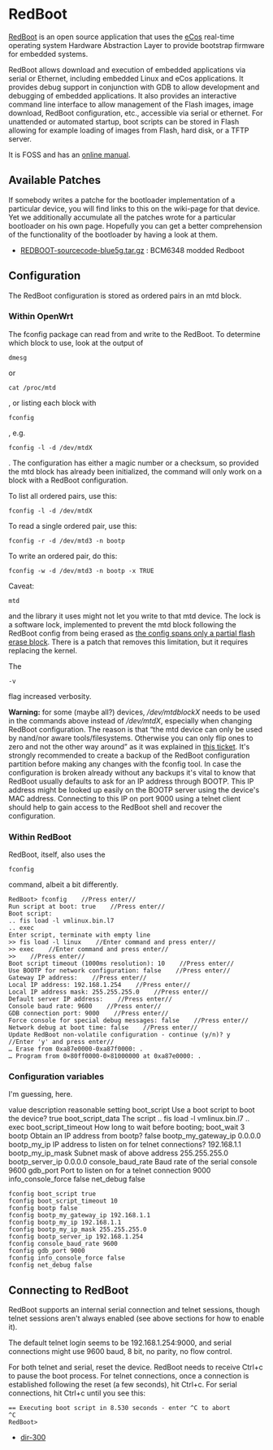 # RedBoot

[RedBoot](https://en.wikipedia.org/wiki/RedBoot "https://en.wikipedia.org/wiki/RedBoot") is an open source application that uses the [eCos](https://en.wikipedia.org/wiki/eCos "https://en.wikipedia.org/wiki/eCos") real-time operating system Hardware Abstraction Layer to provide bootstrap firmware for embedded systems.

RedBoot allows download and execution of embedded applications via serial or Ethernet, including embedded Linux and eCos applications. It provides debug support in conjunction with GDB to allow development and debugging of embedded applications. It also provides an interactive command line interface to allow management of the Flash images, image download, RedBoot configuration, etc., accessible via serial or ethernet. For unattended or automated startup, boot scripts can be stored in Flash allowing for example loading of images from Flash, hard disk, or a TFTP server.

It is FOSS and has an [online manual](http://sources.redhat.com/ecos/docs-latest/redboot/redboot-guide.html "http://sources.redhat.com/ecos/docs-latest/redboot/redboot-guide.html").

## Available Patches

If somebody writes a patche for the bootloader implementation of a particular device, you will find links to this on the wiki-page for that device. Yet we additionally accumulate all the patches wrote for a particular bootloader on his own page. Hopefully you can get a better comprehension of the functionality of the bootloader by having a look at them.

- [REDBOOT-sourcecode-blue5g.tar.gz](https://drive.google.com/uc?export=download&id=0B-EMoBe-_OdBa1BNajBvaGhEZU0 "https://drive.google.com/uc?export=download&id=0B-EMoBe-_OdBa1BNajBvaGhEZU0") : BCM6348 modded Redboot

## Configuration

The RedBoot configuration is stored as ordered pairs in an mtd block.

### Within OpenWrt

The fconfig package can read from and write to the RedBoot. To determine which block to use, look at the output of

```
dmesg
```

or

```
cat /proc/mtd
```

, or listing each block with

```
fconfig
```

, e.g.

```
fconfig -l -d /dev/mtdX
```

. The configuration has either a magic number or a checksum, so provided the mtd block has already been initialized, the command will only work on a block with a RedBoot configuration.

To list all ordered pairs, use this:

```
fconfig -l -d /dev/mtdX
```

To read a single ordered pair, use this:

```
fconfig -r -d /dev/mtd3 -n bootp
```

To write an ordered pair, do this:

```
fconfig -w -d /dev/mtd3 -n bootp -x TRUE
```

Caveat:

```
mtd
```

and the library it uses might not let you write to that mtd device. The lock is a software lock, implemented to prevent the mtd block following the RedBoot config from being erased as [the config spans only a partial flash erase block](http://forum.openwrt.org/viewtopic.php?pid=72704#p72704 "http://forum.openwrt.org/viewtopic.php?pid=72704#p72704"). There is a patch that removes this limitation, but it requires replacing the kernel.

The

```
-v
```

flag increased verbosity.

**Warning:** for some (maybe all?) devices, */dev/mtdblockX* needs to be used in the commands above instead of */dev/mtdX*, especially when changing RedBoot configuration. The reason is that “the mtd device can only be used by nand/nor aware tools/filesystems. Otherwise you can only flip ones to zero and not the other way around” as it was explained in [this ticket](https://dev.openwrt.org/ticket/7530 "https://dev.openwrt.org/ticket/7530"). It's strongly recommended to create a backup of the RedBoot configuration partition before making any changes with the fconfig tool. In case the configuration is broken already without any backups it's vital to know that RedBoot usually defaults to ask for an IP address through BOOTP. This IP address might be looked up easily on the BOOTP server using the device's MAC address. Connecting to this IP on port 9000 using a telnet client should help to gain access to the RedBoot shell and recover the configuration.

### Within RedBoot

RedBoot, itself, also uses the

```
fconfig
```

command, albeit a bit differently.

```
RedBoot> fconfig    //Press enter//
Run script at boot: true    //Press enter//
Boot script:
.. fis load -l vmlinux.bin.l7
.. exec
Enter script, terminate with empty line
>> fis load -l linux    //Enter command and press enter//
>> exec    //Enter command and press enter//
>>    //Press enter//
Boot script timeout (1000ms resolution): 10    //Press enter//
Use BOOTP for network configuration: false    //Press enter//
Gateway IP address:    //Press enter//
Local IP address: 192.168.1.254    //Press enter//
Local IP address mask: 255.255.255.0    //Press enter//
Default server IP address:    //Press enter//
Console baud rate: 9600    //Press enter//
GDB connection port: 9000    //Press enter//
Force console for special debug messages: false    //Press enter//
Network debug at boot time: false    //Press enter//
Update RedBoot non-volatile configuration - continue (y/n)? y    //Enter 'y' and press enter//
… Erase from 0xa87e0000-0xa87f0000: .
… Program from 0×80ff0000-0×81000000 at 0xa87e0000: .
```

### Configuration variables

I'm guessing, here.

value description reasonable setting boot\_script Use a boot script to boot the device? true boot\_script\_data The script .. fis load -l vmlinux.bin.l7 .. exec boot\_script\_timeout How long to wait before booting; boot\_wait 3 bootp Obtain an IP address from bootp? false bootp\_my\_gateway\_ip 0.0.0.0 bootp\_my\_ip IP address to listen on for telnet connections? 192.168.1.1 bootp\_my\_ip\_mask Subnet mask of above address 255.255.255.0 bootp\_server\_ip 0.0.0.0 console\_baud\_rate Baud rate of the serial console 9600 gdb\_port Port to listen on for a telnet connection 9000 info\_console\_force false net\_debug false

```
fconfig boot_script true
fconfig boot_script_timeout 10
fconfig bootp false
fconfig bootp_my_gateway_ip 192.168.1.1
fconfig bootp_my_ip 192.168.1.1
fconfig bootp_my_ip_mask 255.255.255.0
fconfig bootp_server_ip 192.168.1.254
fconfig console_baud_rate 9600
fconfig gdb_port 9000
fconfig info_console_force false
fconfig net_debug false
```

## Connecting to RedBoot

RedBoot supports an internal serial connection and telnet sessions, though telnet sessions aren't always enabled (see above sections for how to enable it).

The default telnet login seems to be 192.168.1.254:9000, and serial connections might use 9600 baud, 8 bit, no parity, no flow control.

For both telnet and serial, reset the device. RedBoot needs to receive Ctrl+c to pause the boot process. For telnet connections, once a connection is established following the reset (a few seconds), hit Ctrl+c. For serial connections, hit Ctrl+c until you see this:

```
== Executing boot script in 8.530 seconds - enter ^C to abort
^C
RedBoot>
```

- [dir-300](/toh/d-link/dir-300 "toh:d-link:dir-300")
